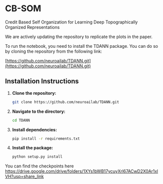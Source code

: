 # CB-SOM
Credit Based Self Organization for Learning Deep Topographically Organized Representations

We are actively updating the repository to replicate the plots in the paper. 

To run the notebook, you need to install the TDANN package. You can do so by cloning the repository from the following link:

[https://github.com/neuroailab/TDANN.git](https://github.com/neuroailab/TDANN.git)

## Installation Instructions

1. **Clone the repository:**

    ```bash
    git clone https://github.com/neuroailab/TDANN.git
    ```

2. **Navigate to the directory:**

    ```bash
    cd TDANN
    ```

3. **Install dependencies:**

    ```bash
    pip install -r requirements.txt
    ```

4. **Install the package:**

    ```bash
    python setup.py install
    ```
You can find the checkpoints here https://drive.google.com/drive/folders/1XYs1bWB17ycuyXrl67ACwD2X0Ar1xlVH?usp=share_link

